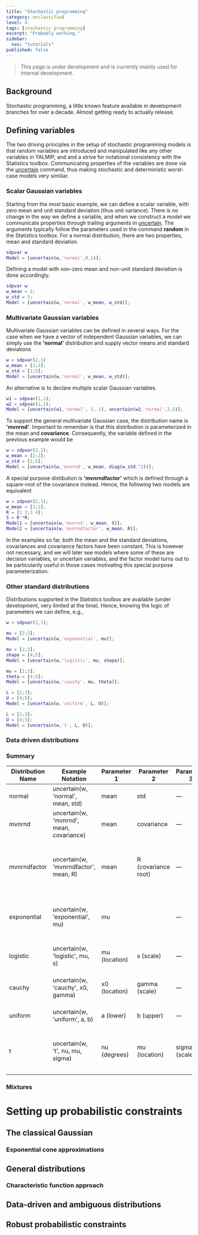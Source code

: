 ```yaml
---
title: "Stochastic programming"
category: unclassified
level: 4
tags: [stochastic programming]
excerpt: "Probably working."
sidebar:
  nav: "tutorials"
published: false  
---
```


> This page is under development and is currently mainly used for internal development. 

## Background

Stochastic programming, a little known feature available in development branches for over a decade. Almost getting ready to actually release.

## Defining variables

The two driving principles in the setup of stochastic programming models is that random variables are introduced and manipulated like any other variables in YALMIP, and and a strive for notational consistency with the Statistics toolbox. Communicating properties of the variables are done via the [uncertain](/command/uncertain) command, thus making stochastic and deterministic worst-case models very similiar.

### Scalar Gaussian variables

Starting from the most basic example, we can define a scalar variable, with zero mean and unit standard deviation (thus unit variance). There is no change in the way we define a variable, and when we construct a model we communicate properties through trailing arguments in [uncertain](/command/uncertain). The arguments typically follow the parameters used in the command **random** in the Statistics toolbox. For a normal distribution, there are two properties, mean and standard deviation.

````matlab
sdpvar w
Model = [uncertain(w,'normal',0,1)];
````

Defining a model with non-zero mean and non-unit standard deviation is done accordingly.

````matlab
sdpvar w
w_mean = 2;
w_std = 5;
Model = [uncertain(w,'normal', w_mean, w_std)];
````

### Multivariate Gaussian variables

Multivariate Gaussian variables can be defined in several ways. For the case when we have a vector of independent Gaussian variables, we can simply use the **'normal'** distribution and supply vector means and standard deviations

````matlab
w = sdpvar(2,1)
w_mean = [2;2];
w_std = [1;5];
Model = [uncertain(w,'normal', w_mean, w_std)];
````

An alternative is to declare multiple scalar Gaussian variables.

````matlab
w1 = sdpvar(1,1);
w2 = sdpvar(1,1);
Model = [uncertain(w1,'normal', 2, 1), uncertain(w2,'normal',2,5)];
````

To support the general multivariate Gaussian case, the distribution name is **'mvnrnd'**. Important to remember is that this distribution is parameterized in the mean and **covariance**. Consequently, the variable defined in the previous example would be

````matlab
w = sdpvar(2,1);
w_mean = [2;2];
w_std = [1;5];
Model = [uncertain(w,'mvnrnd', w_mean, diag(w_std.^2))];
````

A special purpose distibution is **'mvnrndfactor'** which is defined through a square-root of the covariance instead. Hence, the following two models are equivalent

````matlab
w = sdpvar(2,1);
w_mean = [2;2];
R = [1 2;3 4];
S = R'*R;
Model1 = [uncertain(w,'mvnrnd', w_mean, S)];
Model2 = [uncertain(w,'mvnrndfactor', w_mean, R)];
````

In the examples so far, both the mean and the standard deviations, covariances and covariance factors have been constant. This is however not necessary, and we will later see models where some of these are decision variables, or uncertain variables, and the factor model turns out to be particularily useful in those cases motivating this special purpose parameterization. 

### Other standard distributions

Distributions supported in the Statistics toolbox are available (under development, very limited at the time). Hence, knowing the logic of parameters we can define, e.g., 

````matlab
w = sdpvar(2,1);

mu = [2;3];
Model = [uncertain(w,'exponential', mu)];

mu = [2;3];
shape = [4;5];
Model = [uncertain(w,'logistic', mu, shape)];

mu = [2;3];
theta = [4;5];
Model = [uncertain(w,'cauchy', mu, theta)];

L = [2;3];
U = [4;5];
Model = [uncertain(w,'uniform', L, U)];

L = [2;3];
U = [4;5];
Model = [uncertain(w,'t', L, U)];
````

### Data driven distributions

### Summary

| Distribution Name | Example Notation                                   | Parameter 1        | Parameter 2        | Parameter 3        | Description / Notes                                                         |
|-------------------|----------------------------------------------------|--------------------|--------------------|--------------------|-----------------------------------------------------------------------------|
| normal            | uncertain(w, 'normal', mean, std)                  | mean               | std                | —                  | Scalar or vector Gaussian                                                   |
| mvnrnd            | uncertain(w, 'mvnrnd', mean, covariance)           | mean               | covariance         | —                  | Multivariate Gaussian. Covariance is a matrix.                              |
| mvnrndfactor      | uncertain(w, 'mvnrndfactor', mean, R)              | mean               | R (covariance root)| —                  | Multivariate Gaussian via covariance root (R so that covariance = R'*R).    |
| exponential       | uncertain(w, 'exponential', mu)                    | mu                 |                    | —                  | Exponential distribution. Parameters follow MATLAB conventions.             |
| logistic          | uncertain(w, 'logistic', mu, s)                    | mu (location)      | s (scale)          | —                  | Logistic distribution. Location and scale.                                  |
| cauchy            | uncertain(w, 'cauchy', x0, gamma)                  | x0 (location)      | gamma (scale)      | —                  | Cauchy distribution. Location and scale.                                    |
| uniform           | uncertain(w, 'uniform', a, b)                      | a (lower)          | b (upper)          | —                  | Uniform distribution on [a, b].                                             |
| t                 | uncertain(w, 't', nu, mu, sigma)                   | nu (degrees)       | mu (location)      | sigma (scale)      | Student's t-distribution. Degrees of freedom, location, scale.              |

### Mixtures

# Setting up probabilistic constraints

## The classical Gaussian

### Exponential cone approximations

## General distributions

### Characteristic function approach

## Data-driven and ambiguous distributions

## Robust probabilistic constraints


